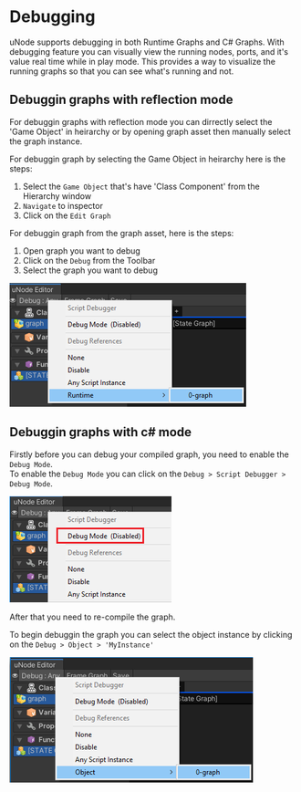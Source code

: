 # Debugging

uNode supports debugging in both Runtime Graphs and C# Graphs. With debugging feature you can visually view the running nodes, ports, and it's value real time while in play mode. This provides a way to visualize the running graphs so that you can see what's running and not.

## Debuggin graphs with reflection mode

For debuggin graphs with reflection mode you can dirrectly select the 'Game Object' in heirarchy or by opening graph asset then manually select the graph instance.

For debuggin graph by selecting the Game Object in heirarchy here is the steps:
1. Select the `Game Object` that's have 'Class Component' from the Hierarchy window
2. `Navigate` to inspector
3. Click on the `Edit Graph`

For debuggin graph from the graph asset, here is the steps:

1. Open graph you want to debug
2. Click on the `Debug` from the Toolbar
3. Select the graph you want to debug

![](../../images/guide/graph_debuggin-reflection2.png)

## Debuggin graphs with c# mode

Firstly before you can debug your compiled graph, you need to enable the `Debug Mode`.<br>
To enable the `Debug Mode` you can click on the `Debug > Script Debugger > Debug Mode`.

![](../../images/guide/graph_debuggin-enable-debug-mode.png)

After that you need to re-compile the graph.

To begin debuggin the graph you can select the object instance by clicking on the `Debug > Object > 'MyInstance'`

![](../../images/guide/graph_debuggin-cs.png)